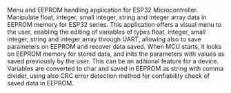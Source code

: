 Menu and EEPROM handling application for ESP32 Microcontroller. Manipulate float, integer, small integer, string and integer array data in EEPROM memory for ESP32 series. This application offers a visual menu to the user, enabling the editing of variables of types float, integer, small integer, string and integer array through UART, allowing also to save parameters on EEPROM and recover data saved. When MCU starts, it looks on EEPROM memory for stored data, and inits the parameters with values as saved previously by the user. This can be an aditional feature for a device. Variables are converted to char and saved in EEPROM as string with comma divider, using also CRC error detection method for confiability check of saved data in EEPROM.